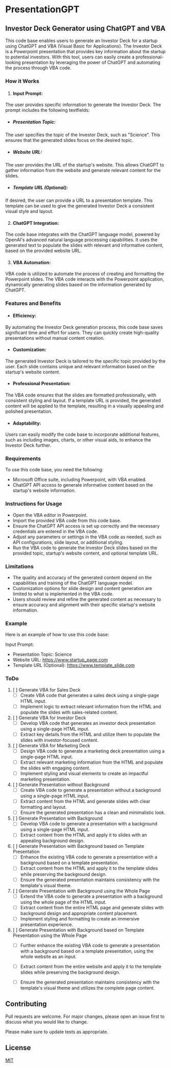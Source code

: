 # PresentationGPT
## Investor Deck Generator using ChatGPT and VBA
This code base enables users to generate an Investor Deck for a startup using ChatGPT and VBA (Visual Basic for Applications). The Investor Deck is a Powerpoint presentation that provides key information about the startup to potential investors. With this tool, users can easily create a professional-looking presentation by leveraging the power of ChatGPT and automating the process through VBA code.

### How it Works
1. #### Input Prompt: 
The user provides specific information to generate the Investor Deck. The prompt includes the following textfields:

* ##### Presentation Topic: 
The user specifies the topic of the Investor Deck, such as "Science". This ensures that the generated slides focus on the desired topic.

* ##### Website URL: 
The user provides the URL of the startup's website. This allows ChatGPT to gather information from the website and generate relevant content for the slides.

* ##### Template URL (Optional): 
If desired, the user can provide a URL to a presentation template. This template can be used to give the generated Investor Deck a consistent visual style and layout.

2. #### ChatGPT Integration: 
The code base integrates with the ChatGPT language model, powered by OpenAI's advanced natural language processing capabilities. It uses the generated text to populate the slides with relevant and informative content, based on the provided website URL.

3. #### VBA Automation: 
VBA code is utilized to automate the process of creating and formatting the Powerpoint slides. The VBA code interacts with the Powerpoint application, dynamically generating slides based on the information generated by ChatGPT.

### Features and Benefits
* #### Efficiency: 
By automating the Investor Deck generation process, this code base saves significant time and effort for users. They can quickly create high-quality presentations without manual content creation.
* #### Customization: 
The generated Investor Deck is tailored to the specific topic provided by the user. Each slide contains unique and relevant information based on the startup's website content.
* #### Professional Presentation: 
The VBA code ensures that the slides are formatted professionally, with consistent styling and layout. If a template URL is provided, the generated content will be applied to the template, resulting in a visually appealing and polished presentation.
* #### Adaptability: 
Users can easily modify the code base to incorporate additional features, such as including images, charts, or other visual aids, to enhance the Investor Deck further.

### Requirements
To use this code base, you need the following:
- Microsoft Office suite, including Powerpoint, with VBA enabled.
- ChatGPT API access to generate informative content based on the startup's website information.
### Instructions for Usage
- Open the VBA editor in Powerpoint.
- Import the provided VBA code from this code base.
- Ensure the ChatGPT API access is set up correctly and the necessary credentials are entered in the VBA code.
- Adjust any parameters or settings in the VBA code as needed, such as API configurations, slide layout, or additional styling.
- Run the VBA code to generate the Investor Deck slides based on the provided topic, startup's website content, and optional template URL.
### Limitations
- The quality and accuracy of the generated content depend on the capabilities and training of the ChatGPT language model.
- Customization options for slide design and content generation are limited to what is implemented in the VBA code.
- Users should review and refine the generated content as necessary to ensure accuracy and alignment with their specific startup's website information.
### Example
Here is an example of how to use this code base:

Input Prompt:

- Presentation Topic: Science
- Website URL: https://www.startup_page.com
- Template URL (Optional): https://www.template_slide.com

### ToDo


1. [ ] Generate VBA for Sales Deck
    - [ ] Create VBA code that generates a sales deck using a single-page HTML input.
    - [ ] Implement logic to extract relevant information from the HTML and populate the slides with sales-related content.
2.  [ ] Generate VBA for Investor Deck
    - [ ] Develop VBA code that generates an investor deck presentation using a single-page HTML input.
    - [ ] Extract key details from the HTML and utilize them to populate the slides with investor-focused content.
3. [ ] Generate VBA for Marketing Deck
    - [ ] Design VBA code to generate a marketing deck presentation using a single-page HTML input.
    - [ ] Extract relevant marketing information from the HTML and populate the slides with engaging content.
    - [ ] Implement styling and visual elements to create an impactful marketing presentation.
4. [ ] Generate Presentation without Background
    - [ ] Create VBA code to generate a presentation without a background using a single-page HTML input.
    - [ ] Extract content from the HTML and generate slides with clear formatting and layout.
    - [ ] Ensure the generated presentation has a clean and minimalistic look.
5. [ ] Generate Presentation with Background
    - [ ] Develop VBA code to generate a presentation with a background using a single-page HTML input.
    - [ ] Extract content from the HTML and apply it to slides with an appealing background design.
6. [ ] Generate Presentation with Background based on Template Presentation
    - [ ] Enhance the existing VBA code to generate a presentation with a background based on a template presentation.
    - [ ] Extract content from the HTML and apply it to the template slides while preserving the background design.
    - [ ] Ensure the generated presentation maintains consistency with the template's visual theme.
7. [ ] Generate Presentation with Background using the Whole Page
    - [ ] Extend the VBA code to generate a presentation with a background using the whole page of the HTML input.
    - [ ] Extract content from the entire HTML page and generate slides with background design and appropriate content placement.
    - [ ] Implement styling and formatting to create an immersive presentation experience.
8. [ ] Generate Presentation with Background based on Template Presentation using the Whole Page
    - [ ] Further enhance the existing VBA code to generate a presentation with a background based on a template presentation, using the whole website as an input.
    - [ ] Extract content from the entire website and apply it to the template slides while preserving the background design.
    - [ ] Ensure the generated presentation maintains consistency with the template's visual theme and utilizes the complete page content.


## Contributing

Pull requests are welcome. For major changes, please open an issue first
to discuss what you would like to change.

Please make sure to update tests as appropriate.

## License

[MIT](https://choosealicense.com/licenses/mit/)